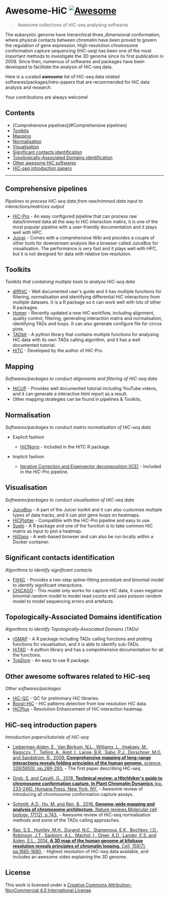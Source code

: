# Awesome-HiC [![Awesome](https://awesome.re/badge.svg)](https://awesome.re)

> Awesome collections of HiC-seq analysing softwares

The eukaryotic genome have hierarchical three_dimensional conformation, where physical contacts between chromatin have been proved to govern the regulation of gene expression. High-resolution chromosome conformation capture sequencing (HiC-seq) has been one of the most important methods to investigate the 3D genome since its first publication in 2009\. Since then, numerous of softwares and packages have been developed to facilitate the analysis of HiC-seq data.

Here is a curated **awesome** list of HiC-seq data related softwares/packages/intro-papers that are recommended for HiC data analysis and research.

Your contributions are always welcome!

## Contents

- [Comprehensive pipelines](#Comprehensive pipelines)
- [Toolkits](#Toolkits)
- [Mapping](#Mapping)
- [Normalisation](#Normalisation)
- [Visualisation](#Visualisation)
- [Significant contacts identification](#Significant-contacts-identification)
- [Topologically-Associated Domains identification](#Topologically-associated-domains-identification)
- [Other awesome HiC softwares](#Other-awesome-softwares-related-to-HiC-seq)
- [HiC-seq introduction papers](#HiC-seq-introduction-papers)

---

## Comprehensive pipelines

_Pipelines to process HiC-seq data from raw/trimmed data input to interactions/matrices output_

- [HiC-Pro](https://github.com/nservant/HiC-Pro) - An easy configured pipeline that can process raw data/trimmed data all the way to HiC interaction matrix, it is one of the most popular pipeline with a user-friendly documentation and it plays well with HPC.
- [Juicer](https://github.com/aidenlab/juicer) - Comes with a comprehensive Wiki and provides a couple of other tools for downstream analysis like a browser called JuiceBox for visualisation. The performance is very fast and it plays well with HPC, but it is not designed for data with relative low resolution.
## Toolkits

_Toolkits that containing multiple tools to analyse HiC-seq data_

- [diffHiC](http://www.bioconductor.org/packages/release/bioc/html/diffHic.html) - Well documented user's guide and it has multiple functions for filtering, normalisation and identifying differential HiC interactions from multiple datasets. It is a R package so it can work well with lots of other R packages.
- [Homer](http://homer.ucsd.edu/homer/interactions/) - Recently updated a new HiC workflow, including alignment, quality control, filtering, generating interaction matrix and normalisation, identifying TADs and loops. It can also generate configure file for circos plots.
- [TADbit](https://github.com/3DGenomes/TADbit) - A python library that contains multiple functions for analysing HiC data with its own TADs calling algorithm, and it has a well documented tutorial.
- [HiTC](https://bioconductor.org/packages/release/bioc/html/HiTC.html) - Developed by the author of HiC-Pro.

## Mapping

_Softwares/packages to conduct alignments and filtering of HiC-seq data_

- [HiCUP](https://www.bioinformatics.babraham.ac.uk/projects/hicup/) - Provides well documented tutorial including YouTube videos, and it can generate a interactive html report as a result.
- Other mapping strategies can be found in pipelines & Toolkits.

## Normalisation

_Softwares/packages to conduct matrix normalisation of HiC-seq data_

- Explicit fashion

  - [HiCNorm](http://www.people.fas.harvard.edu/~junliu/HiCNorm/) - Included in the HiTC R package.

- Implicit fashion

  - [Iterative Correction and Eigenvector decomposition (ICE)](https://bitbucket.org/mirnylab/hiclib) - Included in the HiC-Pro pipeline.

## Visualisation

_Softwares/packages to conduct visualisation of HiC-seq data_

- [JuiceBox](https://github.com/aidenlab/Juicebox) - A part of the Juicer toolkit and it can also customise multiple types of data tracks, and it can plot gene loops on heatmaps.
- [HiCPlotter](https://github.com/kcakdemir/HiCPlotter) - Compatible with the HiC-Pro pipeline and easy to use.
- [Sushi](https://bioconductor.org/packages/release/bioc/html/Sushi.html) - A R package and one of the function is to take common HiC matrix as input to plot a heatmap.
- [HiGlass](http://higlass.io/) - A web-based browser and can also be run locally within a Docker container.

## Significant contacts identification

_Algorithms to identify significant contacts_

- [FitHiC](https://github.com/ay-lab/fithic) - Provides a two-step spline-fitting procedure and binomial model to identify significant interactions.
- [CHiCAGO](http://regulatorygenomicsgroup.org/chicago) - This model only works for capture HiC data, it uses negative binomial random model to model read counts and uses poisson random model to model sequencing errors and artefacts.

## Topologically-Associated Domains identification

_Algorithms to identify Topologically-Associated Domains (TADs)_

- [rGMAP](https://github.com/wbaopaul/rGMAP) - A R package including TADs calling functions and plotting functions for visualisation, and it is able to identify sub-TADs.
- [HiTAD](https://github.com/XiaoTaoWang/TADLib) - A python library and has a comprehensive documentation for all the functions.
- [TopDom](http://zhoulab.usc.edu/TopDom/) - An easy to use R package.

## Other awesome softwares related to HiC-seq

_Other softwares/packages_

- [HiC-QC](https://github.com/ningbioinfostruggling/HiC-QC) - QC for preliminary HiC libraries.
- [Boost-HiC](https://github.com/LeopoldC/Boost-HiC) - HiC patterns detection from low resolution HiC data.
- [HiCPlus](https://github.com/zhangyan32/HiCPlus) - Resolution Enhancement of HiC interaction heatmap.

## HiC-seq introduction papers

_Introduction papers/tutorials of HiC-seq_

- [Lieberman-Aiden, E., Van Berkum, N.L., Williams, L., Imakaev, M., Ragoczy, T., Telling, A., Amit, I., Lajoie, B.R., Sabo, P.J., Dorschner, M.O. and Sandstrom, R., 2009\. **Comprehensive mapping of long-range interactions reveals folding principles of the human genome.** science, 326(5950), pp.289-293.](http://science.sciencemag.org/content/326/5950/289) - The first paper describing HiC-seq.

- [Grob, S. and Cavalli, G., 2018\. **Technical review: a Hitchhiker's guide to chromosome conformation capture. In Plant Chromatin Dynamics** (pp. 233-246). Humana Press, New York, NY.](https://link.springer.com/protocol/10.1007/978-1-4939-7318-7_14) - Awesome review of introducing all chromosome conformation capture assays.

- [Schmitt, A.D., Hu, M. and Ren, B., 2016\. **Genome-wide mapping and analysis of chromosome architecture.** Nature reviews Molecular cell biology, 17(12), p.743.](https://www.nature.com/articles/nrm.2016.104#ref85) - Awesome review of HiC-seq normalisation methods and some of the TADs calling approaches.

- [Rao, S.S., Huntley, M.H., Durand, N.C., Stamenova, E.K., Bochkov, I.D., Robinson, J.T., Sanborn, A.L., Machol, I., Omer, A.D., Lander, E.S. and Aiden, E.L., 2014\. **A 3D map of the human genome at kilobase resolution reveals principles of chromatin looping.** Cell, 159(7), pp.1665-1680.](https://www.sciencedirect.com/science/article/pii/S0092867414014974?via%3Dihub) - Highest resolution of HiC-seq data available, and includes an awesome video explaining the 3D genome.

## License

This work is licensed under a [Creative Commons Attribution-NonCommercial 4.0 International License](https://creativecommons.org/licenses/by-nc/4.0/).
